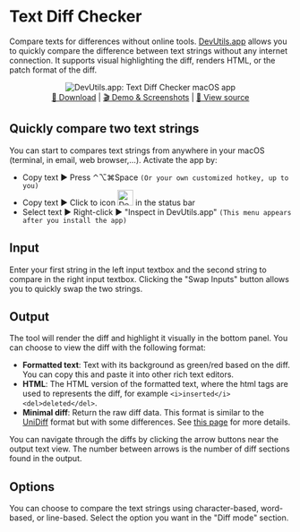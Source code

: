 Text Diff Checker
=================

Compare texts for differences without online tools. [DevUtils.app](https://devutils.app) allows you to quickly compare the difference between text strings without any internet connection. It supports visual highlighting the diff, renders HTML, or the patch format of the diff.

<p align="center">
  <img src="https://devutils.app/assets/text-diff-dark.png" alt="DevUtils.app: Text Diff Checker macOS app"/>
  <br/>
  <a href="https://devutils.app/">🚀  Download</a> | <a href="https://devutils.app/demo">🎬  Demo & Screenshots</a> | <a href="https://github.com/DevUtilsApp/DevUtils-app">📝  View source</a>
</p>

Quickly compare two text strings
--------------------------------

You can start to compares text strings from anywhere in your macOS (terminal, in email, web browser,...). Activate the app by:

* Copy text ► Press ⌃⌥⌘Space `(Or your own customized hotkey, up to you)`
* Copy text ► Click to icon <img src="https://devutils.app/menu-icon-dark.png" alt="DevUtils.app status bar icon" width="28px" /> in the status bar
* Select text ► Right-click ► "Inspect in DevUtils.app" `(This menu appears after you install the app)`


Input
-----

Enter your first string in the left input textbox and the second string to compare in the right input textbox. Clicking the "Swap Inputs" button allows you to quickly swap the two strings.

Output
------

The tool will render the diff and highlight it visually in the bottom panel. You can choose to view the diff with the following format:

*   **Formatted text**: Text with its background as green/red based on the diff. You can copy this and paste it into other rich text editors.
*   **HTML**: The HTML version of the formatted text, where the html tags are used to represents the diff, for example `<i>inserted</i> <del>deleted</del>`.
*   **Minimal diff**: Return the raw diff data. This format is similar to the [UniDiff](https://en.wikipedia.org/wiki/Diff#Unified_format) format but with some differences. See [this page](https://github.com/google/diff-match-patch/wiki/Unidiff) for more details.

You can navigate through the diffs by clicking the arrow buttons near the output text view. The number between arrows is the number of diff sections found in the output.

Options
-------

You can choose to compare the text strings using character-based, word-based, or line-based. Select the option you want in the "Diff mode" section.
